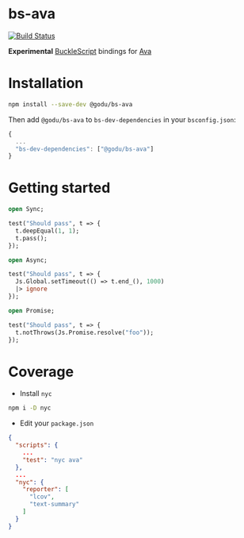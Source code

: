 # bs-ava

[![Build Status](https://travis-ci.com/godu/bs-ava.svg?branch=master)](https://travis-ci.com/godu/bs-ava)

**Experimental** [BuckleScript](https://github.com/bucklescript/bucklescript) bindings for [Ava](https://github.com/avajs/ava)

# Installation

```sh
npm install --save-dev @godu/bs-ava
```

Then add `@godu/bs-ava` to `bs-dev-dependencies` in your `bsconfig.json`:
```js
{
  ...
  "bs-dev-dependencies": ["@godu/bs-ava"]
}
```

# Getting started

```ml
open Sync;

test("Should pass", t => {
  t.deepEqual(1, 1);
  t.pass();
});
```

```ml
open Async;

test("Should pass", t => {
  Js.Global.setTimeout(() => t.end_(), 1000)
  |> ignore
});
```

```ml
open Promise;

test("Should pass", t => {
  t.notThrows(Js.Promise.resolve("foo"));
});
```

# Coverage

- Install `nyc`
```sh
npm i -D nyc
```

- Edit your `package.json`
```json
{
  "scripts": {
    ...
    "test": "nyc ava"
  },
  ...
  "nyc": {
    "reporter": [
      "lcov",
      "text-summary"
    ]
  }
}
```
